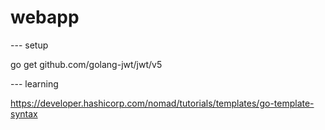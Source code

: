 # webapp


--- setup

go get github.com/golang-jwt/jwt/v5


--- learning

https://developer.hashicorp.com/nomad/tutorials/templates/go-template-syntax


